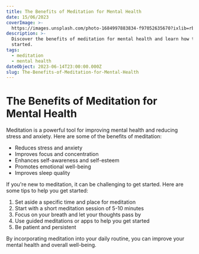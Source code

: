 ```yaml
---
title: The Benefits of Meditation for Mental Health
date: 15/06/2023
coverImage: >-
  https://images.unsplash.com/photo-1684997883834-f97052635670?ixlib=rb-4.0.3&ixid=M3wxMjA3fDB8MHxwaG90by1wYWdlfHx8fGVufDB8fHx8fA%3D%3D&auto=format&fit=crop&w=1470&q=80
description: >-
  Discover the benefits of meditation for mental health and learn how to get
  started.
tags:
  - meditation
  - mental health
dateObject: 2023-06-14T23:00:00.000Z
slug: The-Benefits-of-Meditation-for-Mental-Health
---
```


# The Benefits of Meditation for Mental Health

Meditation is a powerful tool for improving mental health and reducing stress
and anxiety. Here are some of the benefits of meditation:

-   Reduces stress and anxiety
-   Improves focus and concentration
-   Enhances self-awareness and self-esteem
-   Promotes emotional well-being
-   Improves sleep quality

If you're new to meditation, it can be challenging to get started. Here are some
tips to help you get started:

1. Set aside a specific time and place for meditation
2. Start with a short meditation session of 5-10 minutes
3. Focus on your breath and let your thoughts pass by
4. Use guided meditations or apps to help you get started
5. Be patient and persistent

By incorporating meditation into your daily routine, you can improve your mental
health and overall well-being.
